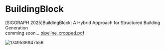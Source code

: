 # BuildingBlock
[SIGGRAPH 2025]BuildingBlock: A Hybrid Approach for Structured Building Generation <br>
comming soon...
[pipeline_cropped.pdf](https://github.com/user-attachments/files/20666272/pipeline_cropped.pdf)

![1749536947556](https://github.com/user-attachments/assets/2fbe3d2c-89cf-4583-9e95-04eb447886a1)

